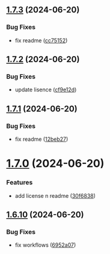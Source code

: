 ## [1.7.3](https://github.com/hattaalfaritzy/hzy-ui/compare/v1.7.2...v1.7.3) (2024-06-20)


### Bug Fixes

* fix readme ([cc75152](https://github.com/hattaalfaritzy/hzy-ui/commit/cc75152cd6633e38eb5fd1310fdae73b9030b91f))



## [1.7.2](https://github.com/hattaalfaritzy/hzy-ui/compare/v1.7.1...v1.7.2) (2024-06-20)


### Bug Fixes

* update lisence ([cf9e12d](https://github.com/hattaalfaritzy/hzy-ui/commit/cf9e12d81dc690dd20f05aea5f44a3f611f93b6f))



## [1.7.1](https://github.com/hattaalfaritzy/hzy-ui/compare/v1.7.0...v1.7.1) (2024-06-20)


### Bug Fixes

* fix readme ([12beb27](https://github.com/hattaalfaritzy/hzy-ui/commit/12beb27101f9864fccdcf118413e4ddef8a7e71d))



# [1.7.0](https://github.com/hattaalfaritzy/hzy-ui/compare/v1.6.10...v1.7.0) (2024-06-20)


### Features

* add license n readme ([30f6838](https://github.com/hattaalfaritzy/hzy-ui/commit/30f6838ffbbc347e88da63d2c8eca0af7cae28b1))



## [1.6.10](https://github.com/hattaalfaritzy/hzy-ui/compare/v1.6.9...v1.6.10) (2024-06-20)


### Bug Fixes

* fix workflows ([6952a07](https://github.com/hattaalfaritzy/hzy-ui/commit/6952a07934ee83d99ae291cd487417e19b0e7add))



